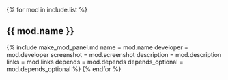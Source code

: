 {% for mod in include.list %}
## {{ mod.name }}
{% include make_mod_panel.md
  name             = mod.name
  developer        = mod.developer
  screenshot       = mod.screenshot
  description      = mod.description
  links            = mod.links
  depends          = mod.depends
  depends_optional = mod.depends_optional
%}
{% endfor %}
